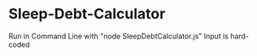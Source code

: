 # Sleep-Debt-Calculator

Run in Command Line with "node SleepDebtCalculator.js"
Input is hard-coded
